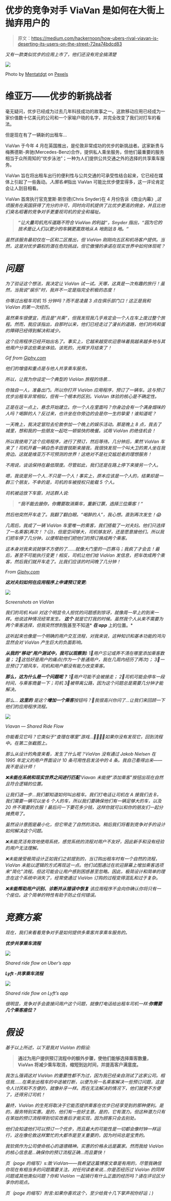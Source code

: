 # 优步的竞争对手 ViaVan 是如何在大街上抛弃用户的

> 原文：<https://medium.com/hackernoon/how-ubers-rival-viavan-is-deserting-its-users-on-the-street-72ea74bdcd83>

*又有一款类似优步的应用上市了，他们还没有完全搞清楚*

![](img/92f71b943c109b881847fa320706c3d9.png)

Photo by [Mentatdgt](https://www.pexels.com/@mentatdgt-330508) on [Pexels](https://www.pexels.com)

# **维亚万——优步的新挑战者**

毫无疑问，优步已经成为过去几年科技成功的故事之一。这款移动应用已经成为一家价值数十亿美元的公司和一个家喻户晓的名字，并完全改变了我们对打车的看法。

但是现在有了一辆新的出租车…

ViaVan 于今年 4 月在英国推出，是伦敦非常成功的优步的新挑战者。这家新贵与梅赛德斯-奔驰(Mercedes-Benz)合作，提供私人乘坐服务，但他们最重要的服务相当于众所周知的“优步泳池”；一种为人们提供公共交通之外的选择的共享乘车服务。

ViaVan 旨在将出租车出行的便利性与公共交通的可承受性结合起来，它已经在媒体上引起了一些轰动。*入围名单*指出 ViaVan 可能比优步便宜得多，这一评论肯定会让人刮目相看。

ViaVan 首席执行官克里斯·斯奈德(Chris Snyder)在 4 月份告诉《商业内幕》*,这项服务在英国获得了充分的许可，同时向司机提供了比优步更高的佣金，并且比他们臭名昭著的竞争对手更重视司机的安全和福祉。*

> ***“让大量司机充斥道路不符合 ViaVan 的利益”，Snyder 指出，“因为它的技术是让人们以更少的车辆更高效地从 A 地到达 B 地。”***

*虽然该服务最初仅在一区和二区推出，但 ViaVan 刚刚向五区和机场客户提供。当然，这是对优步霸权的潜在危险挑战，但它傲慢的承诺在现实世界中如何体现呢？*

# ***问题***

*为了验证这个想法，我决定让 ViaVan 试一试。天哪，这真是一次有趣的旅行！虽然，当我说“娱乐”时，我并不一定是指完全积极的态度！*

*你等过出租车司机 15 分钟吗？而不是凌晨 3 点在俱乐部门口！这正是我和 ViaVan 的第一次经历。*

*虽然乘车很便宜，而且是“共乘”，但我发现我几乎肯定会一个人在车上度过整个旅程。然而，我应该指出，自那时以来，他们已经走过了漫长的道路，他们的鸡和蛋的障碍已经得到解决和减少。*

*这个应用程序已经开始出名了。事实上，它越来越受欢迎意味着我越来越多地与其他用户分享这些乘坐体验。该死的，光辉岁月结束了！*

*Gif from [Giphy.com](https://giphy.com)*

*他们的增值和重点是与他人共享乘车服务。*

*所以，让我为你设定一个典型的 ViaVan 旅程的场景…*

*你独自一人，准备出门。所以你打开 ViaVan 应用程序，预订了一辆车。这与预订优步出租车非常相似，但有一个根本的区别。ViaVan 体验的核心是不确定性。*

*正是在这一点上，悬念开始建立。你一个人在里面吗？你身边会有一个满身烟味的人吗？喝醉的人？反过来，也许坐在你旁边的会是你一生的挚爱！谁知道呢？*

*一天晚上，我决定冒险去伦敦参加一个晚上的娱乐活动。那是晚上 8 点，我去了城里，想和我的一些朋友一起吃一顿愉快的晚餐。试用 ViaVan 的绝佳机会！*

*所以我使用了这个应用程序，进行了预订，然后等待。几分钟后，果然 ViaVan 车来了！司机开着一辆白色丰田普锐斯来接我，我很快发现一个叫大卫的男人坐在我旁边。这就是维亚万不可预测的世界！这绝对不是社交尴尬者的理想服务！*

*不用说，谈话保持在最低限度。尽管如此，我们还是在路上停下来接另一个人。*

*嗯，我说是另一个人..不只是一个人！事实上，原本应该是一个人的，结果却是一群三个朋友，不幸的是，司机的车被授权只能载 5 个人。*

*司机被迫放下车窗，对这群人说:*

> ***“我不能去接你，你需要取消乘车，重新订票，选择三位乘客！”***

*然后他突然开车走了。我翻了翻白眼。“喝醉的人”，我心想。直到再次发生！😱*

*几周后，我成了一辆 ViaVan 车里唯一的乘客，我们搭载了一对夫妇。他们只选择了一名乘客(再次！？😑)，但是空间够大，司机够友好，还是愿意接他们。所以我们把车停了几分钟，以便帮助他们把他们的预订换成两个乘客。*

*这本身对我来说就够不方便的了……就像大门里的一匹赛马；我疯了才会去！最后，甚至不可能执行变更！相反，司机让他们给 ViaVan 发信息，把车改成两个乘客，然后我们就开车走了。比我们应该的时间晚了几分钟！*

*From [Giphy.com](https://giphy.com)*

***这对夫妇如何在应用程序上申请预订变更:***

*![](img/5ccd28b2e19555df7b79358820602875.png)*

*Screenshots on ViaVan*

*我们的司机 Kalil 对这个明显令人担忧的问题感到惊讶，就像周一早上的到来一样。他说这种情况经常发生。 ***这个*** 就是它打我的时候。虽然我个人从来不需要为两个乘客选择，但我突然想到*我甚至不知道* ***在 app*** 上的位置。*

*这听起来也像是一个明确的用户交互流程，对我来说，这种知识和基本功能的鸿沟显然会对 ViaVan 产生巨大的负面影响。*

***从我的“移动”用户测试中，我可以观察到:**
1⃣用户忘记或弄不清在哪里添加乘客数量；
2⃣这恰好是用户的痛点(作为一个普通用户，我在几周内经历了两次)；
3⃣一旦预订了顺风车，司机和用户都没有能力改变乘客。*

***那么，这为什么是一个问题呢？** 1⃣用户可能不会被接走；
2⃣司机可能会停车一段时间，与乘客商量一下；司机 3⃣被带离公路，因为这个问题总是需要几分钟才能解决。*

*那么… ***这里的*** 是这个**增加一个乘客**按钮吗？🤔我很高兴你问了…让我们来回顾一下他们的应用程序流程。*

*![](img/9243f0097776e6c9af25a1703c683f0d.png)*

*Viavan — Shared Ride Flow*

*你能看见它吗？它类似于“查理在哪里”游戏…👨‍👨‍👧‍👦如果你没有发现它，回到流程中。在第二张截图上。*

*那么从设计的角度来看，发生了什么呢？ViaVan 没有通过 Jakob Nielsen 在 1995 年定义的用户界面设计 10 条可用性启发法中的 4 条。我自己看得出来——我不是设计师！*

***❌未能在系统和现实世界之间进行匹配** Viavan 未能使“添加乘客”按钮出现在自然且符合逻辑的位置。*

*让我们退一步…我们都知道如何叫出租车。我们打电话让司机在 A 接我们去 B，我们需要一辆可以坐 6 个人的车，所以我们要确保他们有一辆足够大的车，以及 20 件不需要的衣服！最后问一下要花多少钱，这样你就可以和你的朋友们一起分摊费用了。*

*虽然设计意图是最小化，但它带走了自然的流动。稍后我们将看到竞争对手的设计如何解决这个问题。*

*❌未能灵活有效地使用系统，感觉系统的流程对用户不友好，因此新手和没有经验的用户无法理解。*

*❌未能接受极简设计正如我们之前提到的，当订购出租车时有一个自然的流程，ViaVan 未能以逻辑的方式再现这一点。他们试图通过在欢迎屏幕上增加乘客选项来“简化”流程。但这可能会让用户感到困惑甚至忽略。因此，极简设计和简单的理念在这个系统中消失了，经常使通过 ViaVan 订购的过程变得混乱和过于复杂。*

***❌未能帮助用户识别、诊断并从错误中恢复** 该应用程序不会向你确认你将只有一个座位。这个简单的特性有助于防止任何错误。*

# ***竞赛方案***

*现在，我们来看看竞争对手是如何提供多乘客共享乘车服务的。*

***优步共享乘车流程***

*![](img/f70c41f115bc8573bfdd16ec127a9edb.png)*

*Shared ride flow on Uber’s app*

***Lyft -共享乘车流程***

*![](img/fd12d830a25f004ce1ee54079b3af4db.png)*

*Shared ride flow on Lyft’s app*

*很明显，竞争对手会直接问用户这个问题，就像打电话给出租车司机一样:**你需要几个乘客座位？***

# ***假设***

*基于以上所述，以下是我对 ViaVan 的假设:*

> **通过为用户提供预订流程中的额外步骤，使他们能够选择乘客数量，ViaVan 将减少乘车取消，缩短到达时间，并提高客户满意度。**

*我怎么强调这对 ViaVan 的重要性都不为过，因为我已经亲自测试了这家公司。相信我……在乘坐出租车的中途被打断，以便为另一名乘客解决一些预订问题，这是令人讨厌和不方便的，就像补牙一样。而在无法解决的情况下，他们就更不方便了，还得另订司机！*

*最终，ViaVan 的生死将取决于它能否提供乘客在优步已经享受到的那种便利。是的，服务特别实惠。是的，他们有一些好主意。是的，它有潜力。但这种潜力只有在笨拙的预订流程得到切实改善后才能实现，因为顾客只会去别处。*

*他们会知道他们可以预订一个优步，而且最大的可能性是一切都会像时钟一样运行，这在像伦敦这样繁忙的大都市是至关重要的，因为时间总是宝贵的。*

*我钦佩作为公司使命核心的道德精神。实惠的价格永远是赢家。然而我给 ViaVan 的核心信息是…确保你的预订流程正确…而且要快！*

*页（page 的缩写）s:致 ViaVan——我希望这篇博客文章是有用的，尽管我确信你现在有相当多的问题需要关注。对任何读者来说…你是否经历过 ViaVan 的同样问题或其他类似问题？你和 ViaVan 一起骑行有什么正面的经历吗？请在评论区分享你的观点。*

*页（page 的缩写）附言:如果你喜欢这个，至少给我十几下掌声祝你好运；)*